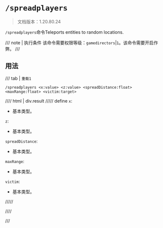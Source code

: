# `/spreadplayers`

> 文档版本：1.20.80.24

`/spreadplayers`命令Teleports entities to random locations.

/// note | 执行条件
该命令需要权限等级：`gamedirectors`|`1`。该命令需要开启作弊。
///

## 用法

/// tab | `重载1`
```mcfunction
/spreadplayers <x:value> <z:value> <spreadDistance:float> <maxRange:float> <victim:target>
```

//// html | div.result
///// define
`x`: <!-- md:samp value -->

- 基本类型。

`z`: <!-- md:samp value -->

- 基本类型。

`spreadDistance`: <!-- md:samp float -->

- 基本类型。

`maxRange`: <!-- md:samp float -->

- 基本类型。

`victim`: <!-- md:samp target -->

- 基本类型。


/////

////

///
